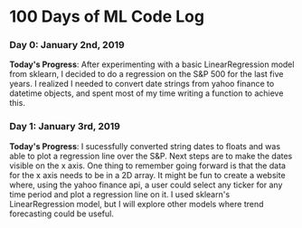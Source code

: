 # 100 Days of ML Code Log

### Day 0: January 2nd, 2019

**Today's Progress**: After experimenting with a basic LinearRegression model
from sklearn, I decided to do a regression on the S&P 500 for the last five
years. I realized I needed to convert date strings from yahoo finance to
datetime objects, and spent most of my time writing a function to achieve this.


### Day 1: January 3rd, 2019

**Today's Progress**: I sucessfully converted string dates to floats and was
able to plot a regression line over the S&P. Next steps are to make the dates
visible on the x axis. One thing to remember going forward is that the data for
the x axis needs to be in a 2D array. It might be fun to create a website
where, using the yahoo finance api, a user could select any ticker for any time
period and plot a regression line on it. I used sklearn's LinearRegression
model, but I will explore other models where trend forecasting could be useful. 
